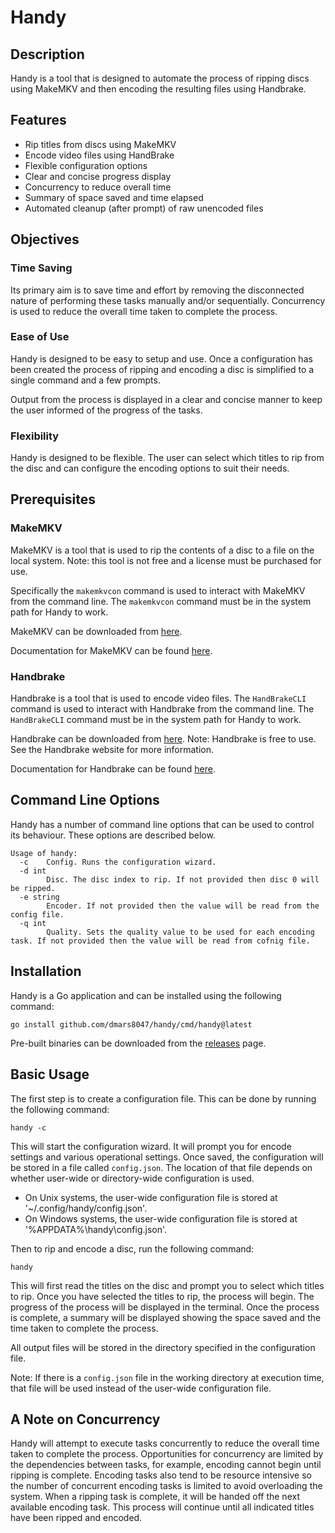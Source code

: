 # Handy

## Description

Handy is a tool that is designed to automate the process of ripping discs using MakeMKV and then encoding the resulting files using Handbrake.

## Features

- Rip titles from discs using MakeMKV
- Encode video files using HandBrake
- Flexible configuration options
- Clear and concise progress display
- Concurrency to reduce overall time
- Summary of space saved and time elapsed
- Automated cleanup (after prompt) of raw unencoded files

## Objectives

### Time Saving

Its primary aim is to save time and effort by removing the disconnected nature of performing these tasks manually and/or sequentially. Concurrency is used to reduce the overall time taken to complete the process.

### Ease of Use

Handy is designed to be easy to setup and use. Once a configuration has been created the process of ripping and encoding a disc is simplified to a single command and a few prompts.

Output from the process is displayed in a clear and concise manner to keep the user informed of the progress of the tasks.

### Flexibility

Handy is designed to be flexible. The user can select which titles to rip from the disc and can configure the encoding options to suit their needs.

## Prerequisites

### MakeMKV

MakeMKV is a tool that is used to rip the contents of a disc to a file on the local system. Note: this tool is not free and a license must be purchased for use.

Specifically the `makemkvcon` command is used to interact with MakeMKV from the command line. The `makemkvcon` command must be in the system path for Handy to work.

MakeMKV can be downloaded from [here](https://www.makemkv.com/).

Documentation for MakeMKV can be found [here](https://www.makemkv.com/developers/usage.txt).

### Handbrake

Handbrake is a tool that is used to encode video files. The `HandBrakeCLI` command is used to interact with Handbrake from the command line. The `HandBrakeCLI` command must be in the system path for Handy to work.

Handbrake can be downloaded from [here](https://handbrake.fr/). Note: Handbrake is free to use. See the Handbrake website for more information.

Documentation for Handbrake can be found [here](https://handbrake.fr/docs/en/latest/cli/cli-guide.html).

## Command Line Options

Handy has a number of command line options that can be used to control its behaviour. These options are described below.

```shell
Usage of handy:
  -c    Config. Runs the configuration wizard.
  -d int
        Disc. The disc index to rip. If not provided then disc 0 will be ripped.
  -e string
        Encoder. If not provided then the value will be read from the config file.
  -q int
        Quality. Sets the quality value to be used for each encoding task. If not provided then the value will be read from cofnig file.
```

## Installation

Handy is a Go application and can be installed using the following command:

```shell
go install github.com/dmars8047/handy/cmd/handy@latest
```

Pre-built binaries can be downloaded from the [releases](https://marshall-labs.com/handy/releases/latest) page.

## Basic Usage

The first step is to create a configuration file. This can be done by running the following command:

```shell
handy -c
```

This will start the configuration wizard. It will prompt you for encode settings and various operational settings. Once saved, the configuration will be stored in a file called `config.json`. The location of that file depends on whether user-wide or directory-wide configuration is used.

- On Unix systems, the user-wide configuration file is stored at '~/.config/handy/config.json'.
- On Windows systems, the user-wide configuration file is stored at '%APPDATA%\handy\config.json'.

Then to rip and encode a disc, run the following command:

```shell
handy
```

This will first read the titles on the disc and prompt you to select which titles to rip. Once you have selected the titles to rip, the process will begin. The progress of the process will be displayed in the terminal. Once the process is complete, a summary will be displayed showing the space saved and the time taken to complete the process.

All output files will be stored in the directory specified in the configuration file.

Note: If there is a `config.json` file in the working directory at execution time, that file will be used instead of the user-wide configuration file.

## A Note on Concurrency

Handy will attempt to execute tasks concurrently to reduce the overall time taken to complete the process. Opportunities for concurrency are limited by the dependencies between tasks, for example, encoding cannot begin until ripping is complete. Encoding tasks also tend to be resource intensive so the number of concurrent encoding tasks is limited to avoid overloading the system. When a ripping task is complete, it will be handed off the next available encoding task. This process will continue until all indicated titles have been ripped and encoded.